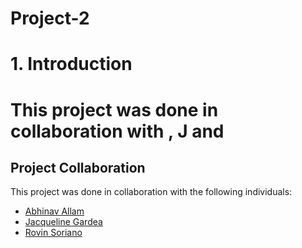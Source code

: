 # Project-2

# 1. Introduction




# This project was done in collaboration with , J and 
## Project Collaboration

This project was done in collaboration with the following individuals:

- [Abhinav Allam](https://github.com/aalla009)
- [Jacqueline Gardea](https://github.com/jlgardea)
- [Rovin Soriano](https://github.com/rsori013)

